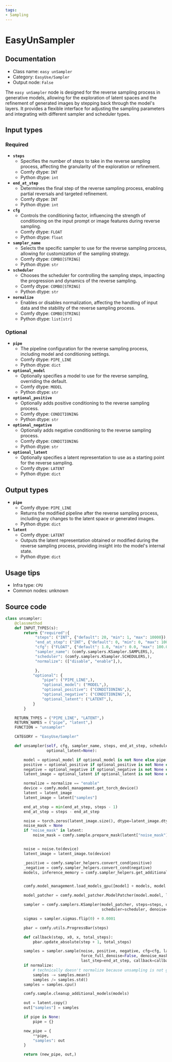 ```yaml
---
tags:
- Sampling
---
```


# EasyUnSampler
## Documentation
- Class name: `easy unSampler`
- Category: `EasyUse/Sampler`
- Output node: `False`

The `easy unSampler` node is designed for the reverse sampling process in generative models, allowing for the exploration of latent spaces and the refinement of generated images by stepping back through the model's layers. It provides a flexible interface for adjusting the sampling parameters and integrating with different sampler and scheduler types.
## Input types
### Required
- **`steps`**
    - Specifies the number of steps to take in the reverse sampling process, affecting the granularity of the exploration or refinement.
    - Comfy dtype: `INT`
    - Python dtype: `int`
- **`end_at_step`**
    - Determines the final step of the reverse sampling process, enabling partial reversals and targeted refinement.
    - Comfy dtype: `INT`
    - Python dtype: `int`
- **`cfg`**
    - Controls the conditioning factor, influencing the strength of conditioning on the input prompt or image features during reverse sampling.
    - Comfy dtype: `FLOAT`
    - Python dtype: `float`
- **`sampler_name`**
    - Selects the specific sampler to use for the reverse sampling process, allowing for customization of the sampling strategy.
    - Comfy dtype: `COMBO[STRING]`
    - Python dtype: `str`
- **`scheduler`**
    - Chooses the scheduler for controlling the sampling steps, impacting the progression and dynamics of the reverse sampling.
    - Comfy dtype: `COMBO[STRING]`
    - Python dtype: `str`
- **`normalize`**
    - Enables or disables normalization, affecting the handling of input data and the stability of the reverse sampling process.
    - Comfy dtype: `COMBO[STRING]`
    - Python dtype: `list[str]`
### Optional
- **`pipe`**
    - The pipeline configuration for the reverse sampling process, including model and conditioning settings.
    - Comfy dtype: `PIPE_LINE`
    - Python dtype: `dict`
- **`optional_model`**
    - Optionally specifies a model to use for the reverse sampling, overriding the default.
    - Comfy dtype: `MODEL`
    - Python dtype: `str`
- **`optional_positive`**
    - Optionally adds positive conditioning to the reverse sampling process.
    - Comfy dtype: `CONDITIONING`
    - Python dtype: `str`
- **`optional_negative`**
    - Optionally adds negative conditioning to the reverse sampling process.
    - Comfy dtype: `CONDITIONING`
    - Python dtype: `str`
- **`optional_latent`**
    - Optionally specifies a latent representation to use as a starting point for the reverse sampling.
    - Comfy dtype: `LATENT`
    - Python dtype: `dict`
## Output types
- **`pipe`**
    - Comfy dtype: `PIPE_LINE`
    - Returns the modified pipeline after the reverse sampling process, including any changes to the latent space or generated images.
    - Python dtype: `dict`
- **`latent`**
    - Comfy dtype: `LATENT`
    - Outputs the latent representation obtained or modified during the reverse sampling process, providing insight into the model's internal state.
    - Python dtype: `dict`
## Usage tips
- Infra type: `CPU`
- Common nodes: unknown


## Source code
```python
class unsampler:
    @classmethod
    def INPUT_TYPES(s):
        return {"required":{
             "steps": ("INT", {"default": 20, "min": 1, "max": 10000}),
             "end_at_step": ("INT", {"default": 0, "min": 0, "max": 10000}),
             "cfg": ("FLOAT", {"default": 1.0, "min": 0.0, "max": 100.0}),
             "sampler_name": (comfy.samplers.KSampler.SAMPLERS,),
             "scheduler": (comfy.samplers.KSampler.SCHEDULERS,),
             "normalize": (["disable", "enable"],),

             },
            "optional": {
                "pipe": ("PIPE_LINE",),
                "optional_model": ("MODEL",),
                "optional_positive": ("CONDITIONING",),
                "optional_negative": ("CONDITIONING",),
                "optional_latent": ("LATENT",),
            }
        }

    RETURN_TYPES = ("PIPE_LINE", "LATENT",)
    RETURN_NAMES = ("pipe", "latent",)
    FUNCTION = "unsampler"

    CATEGORY = "EasyUse/Sampler"

    def unsampler(self, cfg, sampler_name, steps, end_at_step, scheduler, normalize, pipe=None, optional_model=None, optional_positive=None, optional_negative=None,
                  optional_latent=None):

        model = optional_model if optional_model is not None else pipe["model"]
        positive = optional_positive if optional_positive is not None else pipe["positive"]
        negative = optional_negative if optional_negative is not None else pipe["negative"]
        latent_image = optional_latent if optional_latent is not None else pipe["samples"]

        normalize = normalize == "enable"
        device = comfy.model_management.get_torch_device()
        latent = latent_image
        latent_image = latent["samples"]

        end_at_step = min(end_at_step, steps - 1)
        end_at_step = steps - end_at_step

        noise = torch.zeros(latent_image.size(), dtype=latent_image.dtype, layout=latent_image.layout, device="cpu")
        noise_mask = None
        if "noise_mask" in latent:
            noise_mask = comfy.sample.prepare_mask(latent["noise_mask"], noise.shape, device)


        noise = noise.to(device)
        latent_image = latent_image.to(device)

        _positive = comfy.sampler_helpers.convert_cond(positive)
        _negative = comfy.sampler_helpers.convert_cond(negative)
        models, inference_memory = comfy.sampler_helpers.get_additional_models({"positive": _positive, "negative": _negative}, model.model_dtype())


        comfy.model_management.load_models_gpu([model] + models, model.memory_required(noise.shape) + inference_memory)

        model_patcher = comfy.model_patcher.ModelPatcher(model.model, load_device=device, offload_device=comfy.model_management.unet_offload_device())

        sampler = comfy.samplers.KSampler(model_patcher, steps=steps, device=device, sampler=sampler_name,
                                          scheduler=scheduler, denoise=1.0, model_options=model.model_options)

        sigmas = sampler.sigmas.flip(0) + 0.0001

        pbar = comfy.utils.ProgressBar(steps)

        def callback(step, x0, x, total_steps):
            pbar.update_absolute(step + 1, total_steps)

        samples = sampler.sample(noise, positive, negative, cfg=cfg, latent_image=latent_image,
                                 force_full_denoise=False, denoise_mask=noise_mask, sigmas=sigmas, start_step=0,
                                 last_step=end_at_step, callback=callback)
        if normalize:
            # technically doesn't normalize because unsampling is not guaranteed to end at a std given by the schedule
            samples -= samples.mean()
            samples /= samples.std()
        samples = samples.cpu()

        comfy.sample.cleanup_additional_models(models)

        out = latent.copy()
        out["samples"] = samples

        if pipe is None:
            pipe = {}

        new_pipe = {
            **pipe,
            "samples": out
        }

        return (new_pipe, out,)

```
